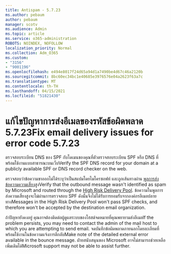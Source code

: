 ```yaml
---
title: Antispam - 5.7.23
ms.author: pebaum
author: pebaum
manager: scotv
ms.audience: Admin
ms.topic: article
ms.service: o365-administration
ROBOTS: NOINDEX, NOFOLLOW
localization_priority: Normal
ms.collection: Adm_O365
ms.custom:
- "3156"
- "9001196"
ms.openlocfilehash: e494e8017f24d65a94d1a7490be4d67c46a2120b
ms.sourcegitcommit: 8bc60ec34bc1e40685e3976576e04a2623f63a7c
ms.translationtype: MT
ms.contentlocale: th-TH
ms.lasthandoff: 04/15/2021
ms.locfileid: "51821430"
---
```

# <a name="fix-email-delivery-issues-for-error-code-5723"></a><span data-ttu-id="10d75-102">แก้ไขปัญหาการส่งอีเมลของรหัสข้อผิดพลาด 5.7.23</span><span class="sxs-lookup"><span data-stu-id="10d75-102">Fix email delivery issues for error code 5.7.23</span></span>

<span data-ttu-id="10d75-103">ตรวจสอบระเบียน DNS ของ SPF กับโดเมนของคุณที่ตัวตรวจสอบระเบียน SPF หรือ DNS ที่พร้อมใช้งานแบบสาธารณะบนเว็บ</span><span class="sxs-lookup"><span data-stu-id="10d75-103">Verify the SPF DNS record for your domain at a publicly available SPF or DNS record checker on the web.</span></span>

<span data-ttu-id="10d75-104">ตรวจสอบว่าข้อความขาออกไม่ได้ระบุว่าเป็นสแปมโดยไมโครซอฟท์ และถูกเส้นทางผ่าน [พูลการส่งข้อความความเสี่ยง](https://docs.microsoft.com/microsoft-365/security/office-365-security/high-risk-delivery-pool-for-outbound-messages)สูง</span><span class="sxs-lookup"><span data-stu-id="10d75-104">Verify that the outbound message wasn't identified as spam by Microsoft and routed through the [High Risk Delivery Pool](https://docs.microsoft.com/microsoft-365/security/office-365-security/high-risk-delivery-pool-for-outbound-messages).</span></span> <span data-ttu-id="10d75-105">ข้อความในพูลการส่งความเสี่ยงสูงจะไม่ผ่านการตรวจสอบ SPF ดังนั้นจึงไม่ได้รับการยอมรับจากองค์กรอีเมลปลายทาง</span><span class="sxs-lookup"><span data-stu-id="10d75-105">Messages in the High Risk Delivery Pool won't pass SPF checks, and therefore won't be accepted by the destination email organization.</span></span>

<span data-ttu-id="10d75-106">ถ้าปัญหายังคงอยู่ คุณอาจต้องติดต่อผู้ดูแลระบบของโฮสต์จดหมายที่คุณพยายามส่งอีเมล</span><span class="sxs-lookup"><span data-stu-id="10d75-106">If the problem persists, you may need to contact the admin of the mail host to which you are attempting to send email.</span></span> <span data-ttu-id="10d75-107">จดบันทึกข้อผิดพลาดภายนอกโดยละเอียดที่พร้อมใช้งานในข้อความแจ้งการตีกลับ</span><span class="sxs-lookup"><span data-stu-id="10d75-107">Make note of the detailed external error available in the bounce message.</span></span> <span data-ttu-id="10d75-108">ฝ่ายสนับสนุนของ Microsoft อาจไม่สามารถช่วยเหลือเพิ่มเติมได้</span><span class="sxs-lookup"><span data-stu-id="10d75-108">Microsoft support may not be able to assist further.</span></span>
